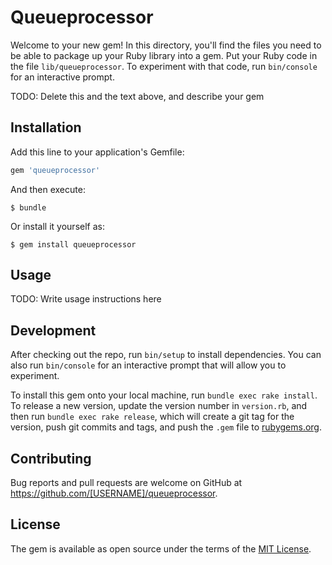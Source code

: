 # Queueprocessor

Welcome to your new gem! In this directory, you'll find the files you need to be able to package up your Ruby library into a gem. Put your Ruby code in the file `lib/queueprocessor`. To experiment with that code, run `bin/console` for an interactive prompt.

TODO: Delete this and the text above, and describe your gem

## Installation

Add this line to your application's Gemfile:

```ruby
gem 'queueprocessor'
```

And then execute:

    $ bundle

Or install it yourself as:

    $ gem install queueprocessor

## Usage

TODO: Write usage instructions here

## Development

After checking out the repo, run `bin/setup` to install dependencies. You can also run `bin/console` for an interactive prompt that will allow you to experiment.

To install this gem onto your local machine, run `bundle exec rake install`. To release a new version, update the version number in `version.rb`, and then run `bundle exec rake release`, which will create a git tag for the version, push git commits and tags, and push the `.gem` file to [rubygems.org](https://rubygems.org).

## Contributing

Bug reports and pull requests are welcome on GitHub at https://github.com/[USERNAME]/queueprocessor.


## License

The gem is available as open source under the terms of the [MIT License](http://opensource.org/licenses/MIT).

